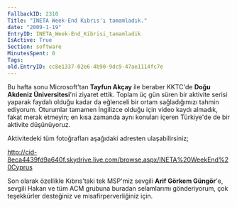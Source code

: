 ```yaml
---
FallbackID: 2310
Title: "INETA Week-End Kıbrıs'ı tamamladık."
date: "2009-1-19"
EntryID: INETA_Week-End_Kibrisi_tamamladik
IsActive: True
Section: software
MinutesSpent: 0
Tags: 
old.EntryID: cc8e1337-02e6-4b90-9dc9-47ae1114fc7e
---
```

Bu hafta sonu Microsoft'tan **Tayfun Akçay** ile beraber KKTC'de **Doğu
Akdeniz Üniversitesi**'ni ziyaret ettik. Toplam üç gün süren bir
aktivite serisi yaparak faydalı olduğu kadar da eğlenceli bir ortam
sağladığımızı tahmin ediyorum. Oturumlar tamamen İngilizce olduğu için
video kaydı almadık, fakat merak etmeyin; en kısa zamanda aynı konuları
içeren Türkiye'de de bir aktivite düşünüyoruz.

Aktivitedeki tüm fotoğrafları aşağıdaki adresten ulaşabilirsiniz;

<http://cid-8eca4439fd9a640f.skydrive.live.com/browse.aspx/INETA%20WeekEnd%20Cyprus>

Son olarak özellikle Kıbrıs'taki tek MSP'miz sevgili **Arif Görkem
Güngör**'e, sevgili Hakan ve tüm ACM grubuna buradan selamlarımı
gönderiyorum, çok teşekkürler desteğiniz ve misafirperverliğiniz için.


